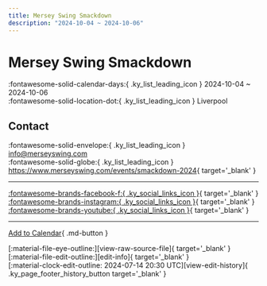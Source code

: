 ```yaml
---
title: Mersey Swing Smackdown
description: "2024-10-04 ~ 2024-10-06"
---
```


# Mersey Swing Smackdown 

:fontawesome-solid-calendar-days:{ .ky_list_leading_icon } 2024-10-04 ~ 2024-10-06  
:fontawesome-solid-location-dot:{ .ky_list_leading_icon } Liverpool  

## Contact

:fontawesome-solid-envelope:{ .ky_list_leading_icon } <info@merseyswing.com>  
:fontawesome-solid-globe:{ .ky_list_leading_icon } <https://www.merseyswing.com/events/smackdown-2024>{ target='_blank' }  

---

 [:fontawesome-brands-facebook-f:{ .ky_social_links_icon }](https://www.facebook.com/MerseySwing){ target='_blank' } [:fontawesome-brands-instagram:{ .ky_social_links_icon }](https://instagram.com/merseyswing){ target='_blank' } [:fontawesome-brands-youtube:{ .ky_social_links_icon }](https://youtube.com/@merseyswing){ target='_blank' }

---

[Add to Calendar](https://swing.news/ics/en/2024/uk/mersey-swing-smackdown-2024.ics){ .md-button }

<div class="ky_page_footer" markdown>
<div class="ky_page_footer_trailing" markdown="span">
[:material-file-eye-outline:][view-raw-source-file]{ target='_blank' }
[:material-file-edit-outline:][edit-info]{ target='_blank' }
</div>
<div class="ky_page_footer_leading" markdown="span">
[:material-clock-edit-outline: 2024-07-14 20:30 UTC][view-edit-history]{ .ky_page_footer_history_button target='_blank' }
</div>
</div>

[view-raw-source-file]: https://github.com/swingdance/events/blob/main/2024/uk/mersey-swing-smackdown-2024.json "View Raw Source File"
[edit-info]: https://github.com/swingdance/events/issues/new?assignees=&labels=update+event&projects=&template=03-update_entity.yml&title=%5B2024%2Fuk%5D%20Mersey%20Swing%20Smackdown&region=uk&year=2024&id=mersey-swing-smackdown-2024&name=Mersey%20Swing%20Smackdown&org_id= "Edit Info"

[view-edit-history]: https://github.com/swingdance/events/commits/main/2024/uk/mersey-swing-smackdown-2024.json "View Edit History"
